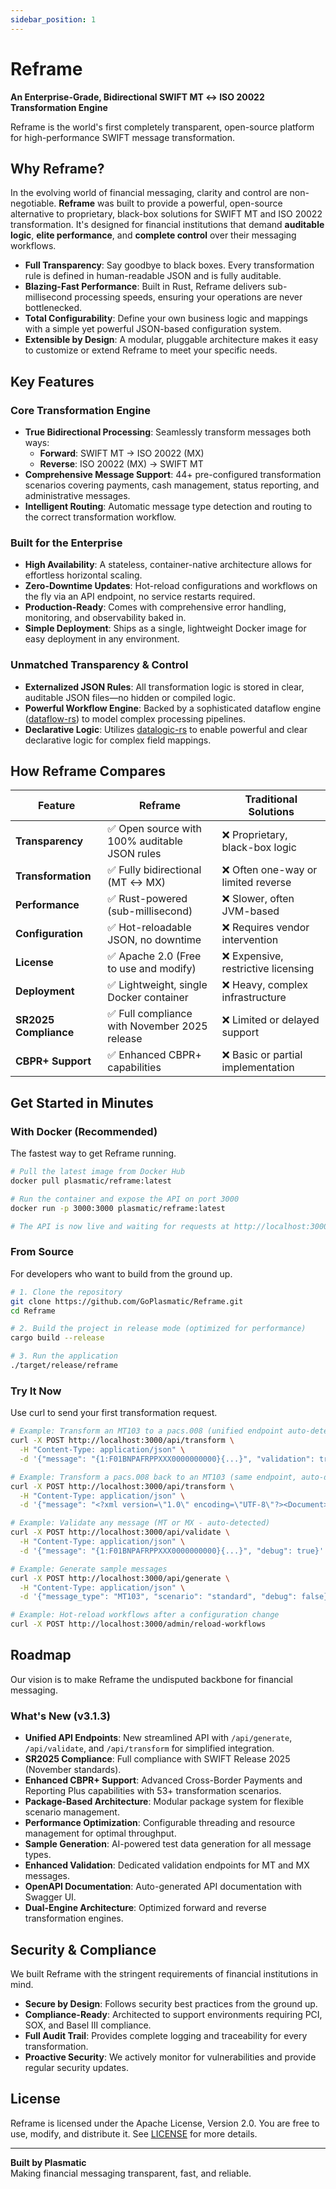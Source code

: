 ```yaml
---
sidebar_position: 1
---
```


# Reframe

**An Enterprise-Grade, Bidirectional SWIFT MT ↔ ISO 20022 Transformation Engine**

Reframe is the world's first completely transparent, open-source platform for high-performance SWIFT message transformation.

## Why Reframe?

In the evolving world of financial messaging, clarity and control are non-negotiable. **Reframe** was built to provide a powerful, open-source alternative to proprietary, black-box solutions for SWIFT MT and ISO 20022 transformation. It's designed for financial institutions that demand **auditable logic**, **elite performance**, and **complete control** over their messaging workflows.

- **Full Transparency**: Say goodbye to black boxes. Every transformation rule is defined in human-readable JSON and is fully auditable.
- **Blazing-Fast Performance**: Built in Rust, Reframe delivers sub-millisecond processing speeds, ensuring your operations are never bottlenecked.
- **Total Configurability**: Define your own business logic and mappings with a simple yet powerful JSON-based configuration system.
- **Extensible by Design**: A modular, pluggable architecture makes it easy to customize or extend Reframe to meet your specific needs.

## Key Features

### Core Transformation Engine

- **True Bidirectional Processing**: Seamlessly transform messages both ways:
  - **Forward**: SWIFT MT → ISO 20022 (MX)
  - **Reverse**: ISO 20022 (MX) → SWIFT MT
- **Comprehensive Message Support**: 44+ pre-configured transformation scenarios covering payments, cash management, status reporting, and administrative messages.
- **Intelligent Routing**: Automatic message type detection and routing to the correct transformation workflow.

### Built for the Enterprise

- **High Availability**: A stateless, container-native architecture allows for effortless horizontal scaling.
- **Zero-Downtime Updates**: Hot-reload configurations and workflows on the fly via an API endpoint, no service restarts required.
- **Production-Ready**: Comes with comprehensive error handling, monitoring, and observability baked in.
- **Simple Deployment**: Ships as a single, lightweight Docker image for easy deployment in any environment.

### Unmatched Transparency & Control

- **Externalized JSON Rules**: All transformation logic is stored in clear, auditable JSON files—no hidden or compiled logic.
- **Powerful Workflow Engine**: Backed by a sophisticated dataflow engine ([dataflow-rs](https://github.com/GoPlasmatic/dataflow-rs)) to model complex processing pipelines.
- **Declarative Logic**: Utilizes [datalogic-rs](https://github.com/GoPlasmatic/datalogic-rs) to enable powerful and clear declarative logic for complex field mappings.

## How Reframe Compares

| Feature              | Reframe                                       | Traditional Solutions                 |
| -------------------- | --------------------------------------------- | ------------------------------------- |
| **Transparency** | ✅ Open source with 100% auditable JSON rules | ❌ Proprietary, black-box logic       |
| **Transformation** | ✅ Fully bidirectional (MT ↔ MX)              | ❌ Often one-way or limited reverse   |
| **Performance** | ✅ Rust-powered (sub-millisecond)             | ❌ Slower, often JVM-based            |
| **Configuration** | ✅ Hot-reloadable JSON, no downtime           | ❌ Requires vendor intervention       |
| **License** | ✅ Apache 2.0 (Free to use and modify)        | ❌ Expensive, restrictive licensing   |
| **Deployment** | ✅ Lightweight, single Docker container       | ❌ Heavy, complex infrastructure      |
| **SR2025 Compliance** | ✅ Full compliance with November 2025 release | ❌ Limited or delayed support         |
| **CBPR+ Support** | ✅ Enhanced CBPR+ capabilities                | ❌ Basic or partial implementation    |

## Get Started in Minutes

### With Docker (Recommended)

The fastest way to get Reframe running.

```bash
# Pull the latest image from Docker Hub
docker pull plasmatic/reframe:latest

# Run the container and expose the API on port 3000
docker run -p 3000:3000 plasmatic/reframe:latest

# The API is now live and waiting for requests at http://localhost:3000
```

### From Source
For developers who want to build from the ground up.

```bash
# 1. Clone the repository
git clone https://github.com/GoPlasmatic/Reframe.git
cd Reframe

# 2. Build the project in release mode (optimized for performance)
cargo build --release

# 3. Run the application
./target/release/reframe
```

### Try It Now
Use curl to send your first transformation request.

```bash
# Example: Transform an MT103 to a pacs.008 (unified endpoint auto-detects direction)
curl -X POST http://localhost:3000/api/transform \
  -H "Content-Type: application/json" \
  -d '{"message": "{1:F01BNPAFRPPXXX0000000000}{...}", "validation": true}'

# Example: Transform a pacs.008 back to an MT103 (same endpoint, auto-detection)
curl -X POST http://localhost:3000/api/transform \
  -H "Content-Type: application/json" \
  -d '{"message": "<?xml version=\"1.0\" encoding=\"UTF-8\"?><Document>...</Document>", "validation": true}'

# Example: Validate any message (MT or MX - auto-detected)
curl -X POST http://localhost:3000/api/validate \
  -H "Content-Type: application/json" \
  -d '{"message": "{1:F01BNPAFRPPXXX0000000000}{...}", "debug": true}'

# Example: Generate sample messages
curl -X POST http://localhost:3000/api/generate \
  -H "Content-Type: application/json" \
  -d '{"message_type": "MT103", "scenario": "standard", "debug": false}'

# Example: Hot-reload workflows after a configuration change
curl -X POST http://localhost:3000/admin/reload-workflows
```

## Roadmap

Our vision is to make Reframe the undisputed backbone for financial messaging.

### What's New (v3.1.3)

- **Unified API Endpoints**: New streamlined API with `/api/generate`, `/api/validate`, and `/api/transform` for simplified integration.
- **SR2025 Compliance**: Full compliance with SWIFT Release 2025 (November standards).
- **Enhanced CBPR+ Support**: Advanced Cross-Border Payments and Reporting Plus capabilities with 53+ transformation scenarios.
- **Package-Based Architecture**: Modular package system for flexible scenario management.
- **Performance Optimization**: Configurable threading and resource management for optimal throughput.
- **Sample Generation**: AI-powered test data generation for all message types.
- **Enhanced Validation**: Dedicated validation endpoints for MT and MX messages.
- **OpenAPI Documentation**: Auto-generated API documentation with Swagger UI.
- **Dual-Engine Architecture**: Optimized forward and reverse transformation engines.

## Security & Compliance

We built Reframe with the stringent requirements of financial institutions in mind.

- **Secure by Design**: Follows security best practices from the ground up.
- **Compliance-Ready**: Architected to support environments requiring PCI, SOX, and Basel III compliance.
- **Full Audit Trail**: Provides complete logging and traceability for every transformation.
- **Proactive Security**: We actively monitor for vulnerabilities and provide regular security updates.

## License

Reframe is licensed under the Apache License, Version 2.0. You are free to use, modify, and distribute it. See [LICENSE](LICENSE) for more details.

---

**Built by Plasmatic**  
Making financial messaging transparent, fast, and reliable.